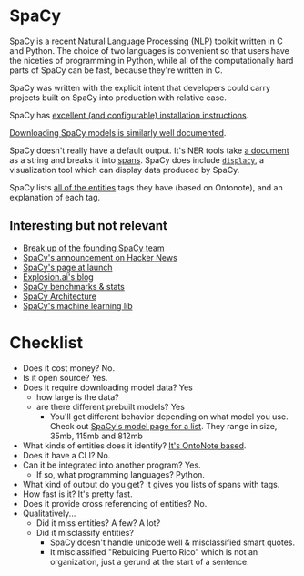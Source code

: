 # SpaCy

SpaCy is a recent Natural Language Processing (NLP) toolkit written in C and Python.  The choice of two languages is convenient so that users have the niceties of programming in Python, while all of the computationally hard parts of SpaCy can be fast, because they're written in C.

SpaCy was written with the explicit intent that developers could carry projects built on SpaCy into production with relative ease.

SpaCy has [excellent (and configurable) installation instructions](https://spacy.io/usage/).

[Downloading SpaCy models is similarly well documented](https://spacy.io/usage/models).

SpaCy doesn't really have a default output.  It's NER tools take [a document](https://spacy.io/api/doc) as a string and breaks it into [spans](https://spacy.io/api/span).  SpaCy does include [`displacy`](https://spacy.io/usage/visualizers), a visualization tool which can display data produced by SpaCy.

SpaCy lists [all of the entities][spacy_entity_list] tags they have (based on Ontonote), and an explanation of each tag.

## Interesting but not relevant

- [Break up of the founding SpaCy team](https://github.com/explosion/spaCy/issues/462)
- [SpaCy's announcement on Hacker News](https://news.ycombinator.com/item?id=8942783)
- [SpaCy's page at launch](https://web.archive.org/web/20150126012110/http://honnibal.github.io/spaCy/)
- [Explosion.ai's blog](https://explosion.ai/blog)
- [SpaCy benchmarks & stats](https://spacy.io/usage/facts-figures)
- [SpaCy Architecture](https://spacy.io/api/#nn-model)
- [SpaCy's machine learning lib](https://github.com/explosion/thinc)

# Checklist

- Does it cost money?   No.
- Is it open source?    Yes.
- Does it require downloading model data? Yes
    - how large is the data?
    - are there different prebuilt models? Yes
        - You'll get different behavior depending on what model you use.  Check out [SpaCy's model page for a list](https://spacy.io/models/en).  They range in size, 35mb, 115mb and 812mb
- What kinds of entities does it identify?  [It's OntoNote based][spacy_entity_list].
- Does it have a CLI?  No.
- Can it be integrated into another program?  Yes.
    - If so, what programming languages? Python.
- What kind of output do you get? It gives you lists of spans with tags.
- How fast is it? It's pretty fast.
- Does it provide cross referencing of entities? No.
- Qualitatively...
    - Did it miss entities?  A few?  A lot?
    - Did it misclassify entities?
        - SpaCy doesn't handle unicode well & misclassified smart quotes.
        - It misclassified "Rebuiding Puerto Rico" which is not an organization, just a gerund at the start of a sentence.


[spacy_entity_list]: https://spacy.io/api/annotation#named-entities